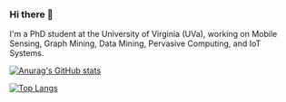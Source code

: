 ### Hi there 👋

I'm a PhD student at the University of Virginia (UVa), working on Mobile Sensing, Graph Mining, Data Mining, Pervasive Computing, and IoT Systems.

[![Anurag's GitHub stats](https://github-readme-stats.vercel.app/api?username=mtang724&count_private=true&show_icons=true)](https://github.com/anuraghazra/github-readme-stats)

[![Top Langs](https://github-readme-stats.vercel.app/api/top-langs/?username=mtang724)](https://github.com/anuraghazra/github-readme-stats)



<!--
**mtang724/mtang724** is a ✨ _special_ ✨ repository because its `README.md` (this file) appears on your GitHub profile.

Here are some ideas to get you started:

- 🔭 I’m currently working on ...
- 🌱 I’m currently learning ...
- 👯 I’m looking to collaborate on ...
- 🤔 I’m looking for help with ...
- 💬 Ask me about ...
- 📫 How to reach me: ...
- 😄 Pronouns: ...
- ⚡ Fun fact: ...
-->
